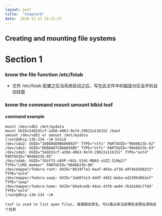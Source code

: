 ```yaml
---
layout: post
title:  "chapter8"
date:  2016-11-27 22:31:27
---
```


## Creating and mounting file systems

# Section 1

### know the file function /etc/fstab

* 文件 /etc/fstab 配置之后当系统启动之后，写在此文件中的磁盘分区会开机自动挂载

### know the command mount umount blkid lsof

#### command example

    mount /dev/vdb1 /mnt/mydata
    mount UUID=54d2d1cf-a3b8-4063-9e7d-29022a116152 /boot
    umount /dev/vdb1 or umount /mnt/mydata
    [root@dhcp-136-234 ~]# blkid 
    /dev/sda2: UUID="16B686D9B686B92F" TYPE="ntfs" PARTUUID="9048623b-02"
    /dev/sda3: UUID="DEB6A07CB6A056B5" TYPE="ntfs" PARTUUID="9048623b-03"
    /dev/sda5: UUID="54d2d1cf-a3b8-4063-9e7d-29022a116152" TYPE="ext4" PARTUUID="9048623b-05"
    /dev/sda6: UUID="f8iFfS-o8XP-rN1L-51H1-MQA5-sUZZ-ZLMqIJ" TYPE="LVM2_member" PARTUUID="9048623b-06"
    /dev/mapper/fedora-root: UUID="b634f7a2-6eaf-403a-a738-a9f4bd2b0253" TYPE="ext4"
    /dev/mapper/fedora-swap: UUID="3ab07e13-4ddf-4d52-beba-ed2395d062ef" TYPE="swap"
    /dev/mapper/fedora-home: UUID="89a9cedb-44a1-43f8-ae04-7b1b18dc77dd" TYPE="ext4"
    [root@dhcp-136-234 ~]# 
    
    lsof is used to list open files, 直接跟目录名，可以看出来当前哪些进程在调用这个目录
